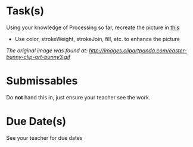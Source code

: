 # Task(s)
Using your knowledge of Processing so far, recreate the picture in [this](http://www.mrseidel.com/images/Processing/bunny.gif)

* Use color, strokeWeight, strokeJoin, fill, etc. to enhance the picture

*The original image was found at: http://images.clipartpanda.com/easter-bunny-clip-art-bunny3.gif*

# Submissables
Do **not** hand this in, just ensure your teacher see the work.

# Due Date(s)
See your teacher for due dates
